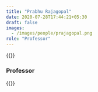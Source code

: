 ```yaml
---
title: "Prabhu Rajagopal"
date: 2020-07-28T17:44:21+05:30
draft: false
images:
  - /images/people/prajagopal.png
role: "Professor"
---
```


{{<rawhtml>}}
<h3><b>Professor</b></h3>
{{</rawhtml>}}